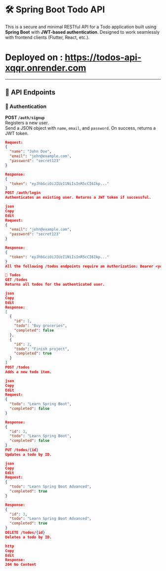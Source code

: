 ﻿# 🛠️ Spring Boot Todo API

This is a secure and minimal RESTful API for a Todo application built using **Spring Boot** with **JWT-based authentication**. Designed to work seamlessly with frontend clients (Flutter, React, etc.).


# Deployed on : https://todos-api-xqqr.onrender.com

---

## 🔗 API Endpoints

### 🔐 Authentication

**POST `/auth/signup`**  
Registers a new user.  
Send a JSON object with `name`, `email`, and `password`. On success, returns a JWT token.

```json
Request:
{
  "name": "John Doe",
  "email": "john@example.com",
  "password": "secret123"
}

Response:
{
  "token": "eyJhbGciOiJIUzI1NiIsInR5cCI6Ikp..."
}
POST /auth/login
Authenticates an existing user. Returns a JWT token if successful.

json
Copy
Edit
Request:
{
  "email": "john@example.com",
  "password": "secret123"
}

Response:
{
  "token": "eyJhbGciOiJIUzI1NiIsInR5cCI6Ikp..."
}
All the following /todos endpoints require an Authorization: Bearer <your_token> header.

📝 Todos
GET /todos
Returns all todos for the authenticated user.

json
Copy
Edit
Response:
[
  {
    "id": 1,
    "todo": "Buy groceries",
    "completed": false
  },
  {
    "id": 2,
    "todo": "Finish project",
    "completed": true
  }
]
POST /todos
Adds a new todo item.

json
Copy
Edit
Request:
{
  "todo": "Learn Spring Boot",
  "completed": false
}

Response:
{
  "id": 3,
  "todo": "Learn Spring Boot",
  "completed": false
}
PUT /todos/{id}
Updates a todo by ID.

json
Copy
Edit
Request:
{
  "todo": "Learn Spring Boot Advanced",
  "completed": true
}

Response:
{
  "id": 3,
  "todo": "Learn Spring Boot Advanced",
  "completed": true
}
DELETE /todos/{id}
Deletes a todo by ID.

http
Copy
Edit
Response:
204 No Content
